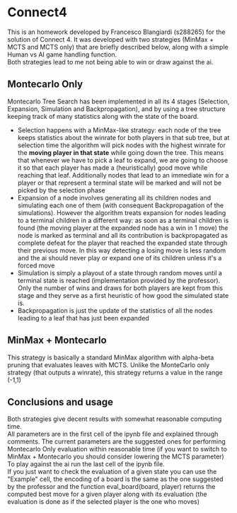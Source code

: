 # Connect4

This is an homework  developed by Francesco Blangiardi (s288265) for the solution of Connect 4. It was developed with two strategies (MinMax + MCTS and MCTS only) that are briefly described below, along with a simple Human vs AI game handling function.
<br>Both strategies lead to me not being able to win or draw against the ai.

## Montecarlo Only
Montecarlo Tree Search has been implemented in all its 4 stages (Selection, Expansion, Simulation and Backpropagation), and by using a tree structure keeping track of many statistics along with the state of the board.
* Selection happens with a MinMax-like strategy: each node of the tree keeps statistics about the winrate for both players in that sub tree, but at selection time the algorithm will pick nodes with the highest winrate for the **moving player in that state** while going down the tree. This means that whenever we have to pick a leaf to expand, we are going to choose it so that each player has made a (heuristically) good move while reaching that leaf. Additionally nodes that lead to an immediate win for a player or that represent a terminal state will be marked and will not be picked by the selection phase
* Expansion of a node involves generating all its children nodes and simulating each one of them (with consequent Backpropagation of the simulations). However the algorithm treats expansion for nodes leading to a terminal children in a different way: as soon as a terminal children is found (the moving player at the expanded node has a win in 1 move) the node is marked as terminal and all its contribution is backpropagated as complete defeat for the player that reached the expanded state through their previous move. In this way detecting a losing move is less random and the ai should never play or expand one of its children unless it's a forced move
* Simulation is simply a playout of a state through random moves until a terminal state is reached (implementation provided by the professor). Only the number of wins and draws for both players are kept from this stage and they serve as a first heuristic of how good the simulated state is.
* Backpropagation is just the update of the statistics of all the nodes leading to a leaf that has just been expanded

## MinMax + Montecarlo
This strategy is basically a standard MinMax algorithm with alpha-beta pruning that evaluates leaves with MCTS. Unlike the MonteCarlo only strategy (that outputs a winrate), this strategy returns a value in the range (-1,1)

## Conclusions and usage
Both strategies give decent results with somewhat reasonable computing time.
<br>All parameters are in the first cell of the ipynb file and explained through comments. The current parameters are the suggested ones for performing Montecarlo Only evaluation within reasonable time (if you want to switch to MinMax + Montecarlo you should consider lowering the MCTS parameter)
<br>To play against the ai run the last cell of the ipynb file.
<br>If you just want to check the evaluation of a given state you can use the "Example" cell, the encoding of a board is the same as the one suggested by the professor and the function eval_board(board, player) returns the computed best move for a given player along with its evaluation (the evaluation is done as if the selected player is the one who moves)
